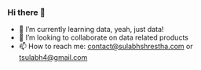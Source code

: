 ### Hi there 👋

- 🌱 I’m currently learning data, yeah, just data!
- 👯 I’m looking to collaborate on data related products
- 📫 How to reach me: contact@sulabhshrestha.com or tsulabh4@gmail.com

<!--
**codexponent/codexponent** is a ✨ _special_ ✨ repository because its `README.md` (this file) appears on your GitHub profile.

Here are some ideas to get you started:

- 🔭 I’m currently working on ...
- 🌱 I’m currently learning ...
- 👯 I’m looking to collaborate on ...
- 🤔 I’m looking for help with ...
- 💬 Ask me about ...
- 📫 How to reach me: ...
- 😄 Pronouns: ...
- ⚡ Fun fact: ...
-->
